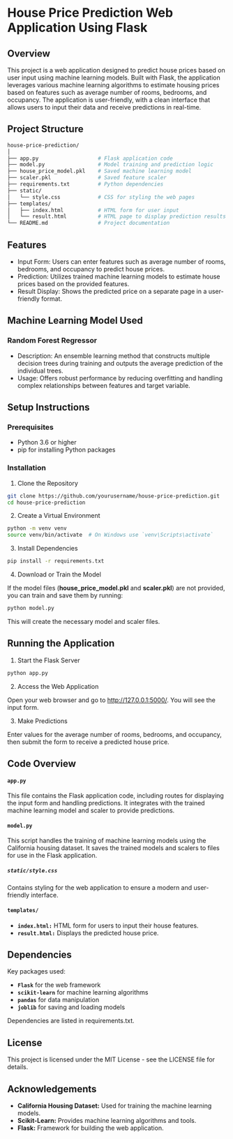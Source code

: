 # House Price Prediction Web Application Using Flask

## Overview
This project is a web application designed to predict house prices based on user input using machine learning models. Built with Flask, the application leverages various machine learning algorithms to estimate housing prices based on features such as average number of rooms, bedrooms, and occupancy. The application is user-friendly, with a clean interface that allows users to input their data and receive predictions in real-time.

## Project Structure
```bash
house-price-prediction/
│
├── app.py                   # Flask application code
├── model.py                 # Model training and prediction logic
├── house_price_model.pkl    # Saved machine learning model
├── scaler.pkl               # Saved feature scaler
├── requirements.txt         # Python dependencies
├── static/
│   └── style.css            # CSS for styling the web pages
├── templates/
│   ├── index.html           # HTML form for user input
│   └── result.html          # HTML page to display prediction results
└── README.md                # Project documentation
```

## Features
- Input Form: Users can enter features such as average number of rooms, bedrooms, and occupancy to predict house prices.
- Prediction: Utilizes trained machine learning models to estimate house prices based on the provided features.
- Result Display: Shows the predicted price on a separate page in a user-friendly format.

## Machine Learning Model Used
### Random Forest Regressor
- Description: An ensemble learning method that constructs multiple decision trees during training and outputs the average prediction of the individual trees.
- Usage: Offers robust performance by reducing overfitting and handling complex relationships between features and target variable.

## Setup Instructions
### Prerequisites
- Python 3.6 or higher
- pip for installing Python packages

### Installation
1. Clone the Repository
```bash
git clone https://github.com/yourusername/house-price-prediction.git
cd house-price-prediction
```
2. Create a Virtual Environment
```bash
python -m venv venv
source venv/bin/activate  # On Windows use `venv\Scripts\activate`
```
3. Install Dependencies
```bash
pip install -r requirements.txt
```
4. Download or Train the Model

If the model files (**house_price_model.pkl** and **scaler.pkl**) are not provided, you can train and save them by running:

```bash
python model.py
```

This will create the necessary model and scaler files.

## Running the Application
1. Start the Flask Server
```bash
python app.py
```

2. Access the Web Application

Open your web browser and go to http://127.0.0.1:5000/. You will see the input form.

3. Make Predictions

Enter values for the average number of rooms, bedrooms, and occupancy, then submit the form to receive a predicted house price.

## Code Overview
#### `app.py`

This file contains the Flask application code, including routes for displaying the input form and handling predictions. It integrates with the trained machine learning model and scaler to provide predictions.

#### `model.py`

This script handles the training of machine learning models using the California housing dataset. It saves the trained models and scalers to files for use in the Flask application.

##### `static/style.css`

Contains styling for the web application to ensure a modern and user-friendly interface.

#### `templates/`
- **`index.html:`** HTML form for users to input their house features.
- **`result.html:`** Displays the predicted house price.

## Dependencies
Key packages used:

- **`Flask`** for the web framework
- **`scikit-learn`** for machine learning algorithms
- **`pandas`** for data manipulation
- **`joblib`** for saving and loading models
  
Dependencies are listed in requirements.txt.

## License
This project is licensed under the MIT License - see the LICENSE file for details.

## Acknowledgements
- **California Housing Dataset:** Used for training the machine learning models.
- **Scikit-Learn:** Provides machine learning algorithms and tools.
- **Flask:** Framework for building the web application.
